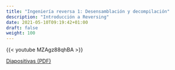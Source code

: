 ```yaml
---
title: "Ingeniería reversa 1: Desensamblación y decompilación"
description: "Introducción a Reversing"
date: 2021-05-10T09:19:42+01:00
draft: false
weight: 100
---
```


{{< youtube MZAgz88qhBA >}}

[Diapositivas (PDF)](./reversing-1.pdf)


